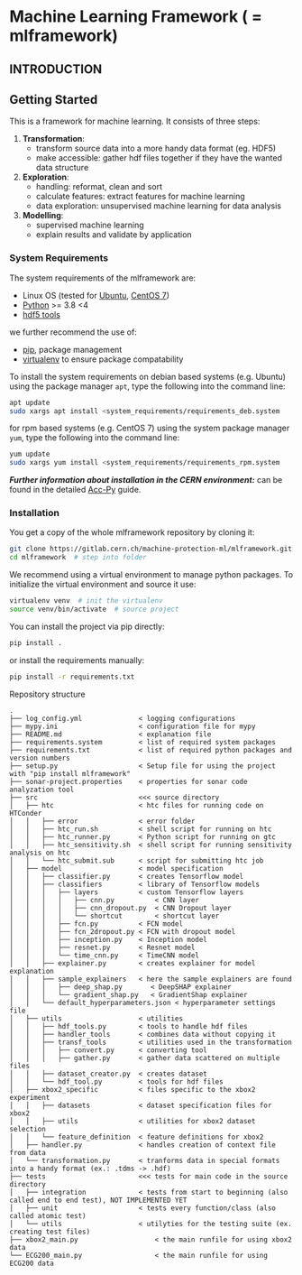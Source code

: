 # Machine Learning Framework ( = mlframework)
## INTRODUCTION

## Getting Started
This is a framework for machine learning. It consists of three steps:
1) **Transformation**: 
   * transform source data into a more handy data format (eg. HDF5)
   * make accessible: gather hdf files together if they have the wanted data structure
2) **Exploration**: 
   * handling: reformat, clean and sort
   * calculate features: extract features for machine learning
   * data exploration: unsupervised machine learning for data analysis
3) **Modelling**: 
   * supervised machine learning
   * explain results and validate by application
    

### System Requirements
The system requirements of the mlframework are:
- Linux OS (tested for [Ubuntu](https://ubuntu.com/download/desktop), [CentOS 7](https://www.centos.org/))
- [Python](https://www.python.org/) >= 3.8 <4
- [hdf5 tools](https://support.hdfgroup.org/HDF5/doc/RM/Tools/)

we further recommend the use of:
- [pip](https://pip.pypa.io/en/stable/installation/), package management
- [virtualenv](https://virtualenv.pypa.io/en/latest/) to ensure package compatability

To install the system requirements on debian based systems (e.g. Ubuntu) using the package manager `apt`, type the following into the command line:
```bash
apt update
sudo xargs apt install <system_requirements/requirements_deb.system
```
for rpm based systems (e.g. CentOS 7) using the system package manager `yum`, type the following into the command line:
```bash
yum update
sudo xargs yum install <system_requirements/requirements_rpm.system
```
***Further information about installation in the CERN environment:*** 
can be found in the detailed [Acc-Py](https://wikis.cern.ch/display/ACCPY/Getting+started+with+Acc-Py) guide.

### Installation
You get a copy of the whole mlframework repository by cloning it:
```bash
git clone https://gitlab.cern.ch/machine-protection-ml/mlframework.git  # Clone the gitlab project
cd mlframework  # step into folder
```
We recommend using a virtual environment to manage python packages. To initialize the virtual environment and source it
use:
```bash
virtualenv venv  # init the virtualenv
source venv/bin/activate  # source project
```
You can install the project via pip directly: 
```bash
pip install .
```
or install the requirements manually:
```bash
pip install -r requirements.txt
```

Repository structure
```angular2html ( cleanpy .; tree -A -I "__init__.py|venv|__pycache__|log_files")
.
├── log_config.yml              < logging configurations
├── mypy.ini                    < configuration file for mypy
├── README.md                   < explanation file
├── requirements.system         < list of required system packages
├── requirements.txt            < list of required python packages and version numbers
├── setup.py                    < Setup file for using the project with "pip install mlframework"
├── sonar-project.properties    < properties for sonar code analyzation tool
├── src                         <<< source directory
│   ├── htc                     < htc files for running code on HTConder
│   │   ├── error               < error folder
│   │   ├── htc_run.sh          < shell script for running on htc
│   │   ├── htc_runner.py       < Python script for running on gtc   
│   │   ├── htc_sensitivity.sh  < shell script for running sensitivity analysis on htc
│   │   └── htc_submit.sub      < script for submitting htc job
│   ├── model                   < model specification
│   │   ├── classifier.py       < creates Tensorflow model
│   │   ├── classifiers         < library of Tensorflow models
│   │   │   ├── layers          < custom Tensorflow layers
│   │   │   │   ├── cnn.py          < CNN layer
│   │   │   │   ├── cnn_dropout.py  < CNN Dropout layer
│   │   │   │   └── shortcut        < shortcut layer
│   │   │   ├── fcn.py          < FCN model
│   │   │   ├── fcn_2dropout.py < FCN with dropout model
│   │   │   ├── inception.py    < Inception model
│   │   │   ├── resnet.py       < Resnet model
│   │   │   └── time_cnn.py     < TimeCNN model
│   │   ├── explainer.py        < creates explainer for model explanation
│   │   ├── sample_explainers   < here the sample explainers are found
│   │   │   ├── deep_shap.py       < DeepSHAP explainer
│   │   │   └── gradient_shap.py   < GradientShap explainer
│   │   └── default_hyperparameters.json < hyperparameter settings file
│   ├── utils                   < utilities
│   │   ├── hdf_tools.py        < tools to handle hdf files
│   │   ├── handler_tools       < combines data without copying it
│   │   ├── transf_tools        < utilities used in the transformation
│   │   │   ├── convert.py      < converting tool
│   │   │   ├── gather.py       < gather data scattered on multiple files
│   │   ├── dataset_creator.py  < creates dataset
│   │   └── hdf_tool.py         < tools for hdf files
│   ├── xbox2_specific          < files specific to the xbox2 experiment
│   │   ├── datasets            < dataset specification files for xbox2
│   │   ├── utils               < utilities for xbox2 dataset selection
│   │   └── feature_definition  < feature definitions for xbox2
│   ├── handler.py              < handles creation of context file from data
│   └── transformation.py       < tranforms data in special formats into a handy format (ex.: .tdms -> .hdf)
├── tests                       <<< tests for main code in the source directory
│   ├── integration             < tests from start to beginning (also called end to end test), NOT IMPLEMENTED YET
│   ├── unit                    < tests every function/class (also called atomic test)
│   └── utils                   < utilyties for the testing suite (ex. creating test files)
├── xbox2_main.py                   < the main runfile for using xbox2 data
└── ECG200_main.py                  < the main runfile for using ECG200 data
```
